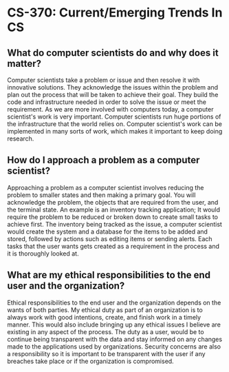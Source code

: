 
# CS-370: Current/Emerging Trends In CS

## What do computer scientists do and why does it matter?
Computer scientists take a problem or issue and then resolve it with innovative solutions. They acknowledge the issues within the problem and plan out the process that will be taken to achieve their goal. They build the code and infrastructure needed in order to solve the issue or meet the requirement. As we are more involved with computers today, a computer scientist's work is very important. Computer scientists run huge portions of the infrastructure that the world relies on. Computer scientist's work can be implemented in many sorts of work, which makes it important to keep doing research.


## How do I approach a problem as a computer scientist?
Approaching a problem as a computer scientist involves reducing the problem to smaller states and then making a primary goal. You will acknowledge the problem, the objects that are required from the user, and the terminal state. An example is an inventory tracking application; It would require the problem to be reduced or broken down to create small tasks to achieve first. The inventory being tracked as the issue, a computer scientist would create the system and a database for the items to be added and stored, followed by actions such as editing items or sending alerts. Each tasks that the user wants gets created as a requirement in the process and it is thoroughly looked at. 

## What are my ethical responsibilities to the end user and the organization?
Ethical responsibilities to the end user and the organization depends on the wants of both parties. My ethical duty as part of an organization is to always work with good intentions, create, and finish work in a timely manner. This would also include bringing up any ethical issues I believe are existing in any aspect of the process. The duty as a user, would be to continue being transparent with the data and stay informed on any changes made to the applications used by organizations. Security concerns are also a responsibility so it is important to be transparent with the user if any breaches take place or if the organization is compromised. 
